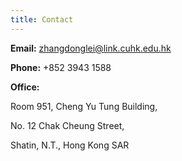 ```yaml
---
title: Contact
---
```


**Email:** zhangdonglei@link.cuhk.edu.hk 

**Phone:** +852 3943 1588

**Office:** 

Room 951, Cheng Yu Tung Building,

No. 12 Chak Cheung Street,

Shatin, N.T., Hong Kong SAR